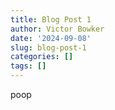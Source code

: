 ```yaml
---
title: Blog Post 1
author: Victor Bowker
date: '2024-09-08'
slug: blog-post-1
categories: []
tags: []
---
```

poop
